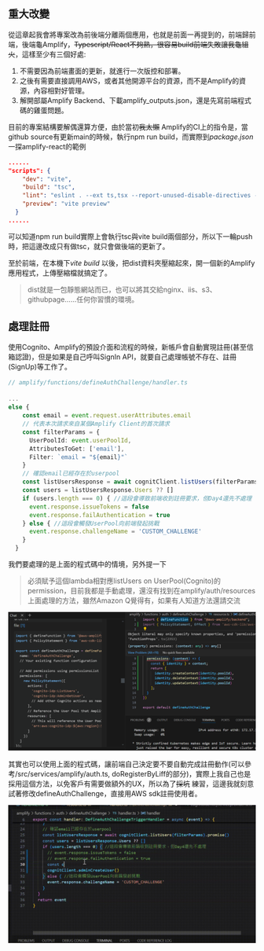## 重大改變
從這章起我會將專案改為前後端分離兩個應用，也就是前面一再提到的，前端歸前端，後端龜Amplify，~~Typescript/React不夠熟，很容易build前端失敗讓我龜組火~~，這樣至少有三個好處:
1. 不需要因為前端畫面的更新，就進行一次版控和部署。
2. 之後有需要直接調用AWS，或者其他開源平台的資源，而不是Amplify的資源，內容相對好管理。
3. 解開部屬Amplify Backend、下載amplify_outputs.json，還是先寫前端程式碼的雞蛋問題。

目前的專案結構要解偶還算方便，由於當初~~我太懶~~ Amplify的CI上的指令是，當github source有更新main的時候，執行npm run build，而實際到*package.json* 一探amplify-react的範例
```json
......
"scripts": {
    "dev": "vite",
    "build": "tsc",
    "lint": "eslint . --ext ts,tsx --report-unused-disable-directives --max-warnings 0",
    "preview": "vite preview"
  }
......
```
可以知道npm run build實際上會執行tsc與vite build兩個部分，所以下一輪push時，把這邊改成只有做tsc，就只會做後端的更新了。

至於前端，在本機下*vite build* 以後，把dist資料夾壓縮起來，開一個新的Amplify應用程式，上傳壓縮檔就搞定了。
> dist就是一包靜態網站而已，也可以將其交給nginx、iis、s3、githubpage......任何你習慣的環境。

## 處理註冊
使用Cognito、Amplify的預設介面和流程的時候，新帳戶會自動實現註冊(甚至信箱認證)，但是如果是自己呼叫SignIn API，就要自己處理帳號不存在、註冊(SignUp)等工作了。

```typescript
// amplify/functions/defineAuthChallenge/handler.ts

...
else {
    const email = event.request.userAttributes.email
    // 代表本次請求來自某個Amplify Client的首次請求
    const filterParams = {
      UserPoolId: event.userPoolId,
      AttributesToGet: ['email'],
      Filter: `email = "${email}"`
    }
    // 確認email已經存在於userpool
    const listUsersResponse = await cognitClient.listUsers(filterParams).promise()
    const users = listUsersResponse.Users ?? []
    if (users.length === 0) { //這段會導致前端收到註冊要求，但Day4還先不處理
      event.response.issueTokens = false
      event.response.failAuthentication = true
    } else { //這段會觸發UserPool向前端發起挑戰
      event.response.challengeName = 'CUSTOM_CHALLENGE'
    }
  }
```
我們要處理的是上面的程式碼中的情境，另外提一下
> 必須賦予這個lambda相對應listUsers on UserPool(Cognito)的permission，目前我都是手動處理，還沒有找到在amplify/auth/resources上面處理的方法，雖然Amazon Q覺得有，如果有人知道方法還請交流

![ans by Amazon Q, vs fact](./resources/p1.png)

其實也可以使用上面的程式碼，讓前端自己決定要不要自動完成註冊動作(可以參考/src/services/amplify/auth.ts, doRegisterByLiff的部分)，實際上我自己也是採用這個方法，以免客戶有需要做額外的UX，所以為了~~採坑~~ 練習，這邊我就刻意試著修改defineAuthChallenge，直接用AWS sdk註冊使用者。

![Amazon Q發揮一下](./resources/p2.gif)
